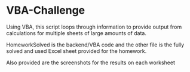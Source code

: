 # VBA-Challenge

Using VBA, this script loops through information to provide output from calculations for multiple sheets of large amounts of data.

HomeworkSolved is the backend/VBA code and the other file is the fully solved and used Excel sheet provided for the homework.

Also provided are the screenshots for the results on each worksheet
